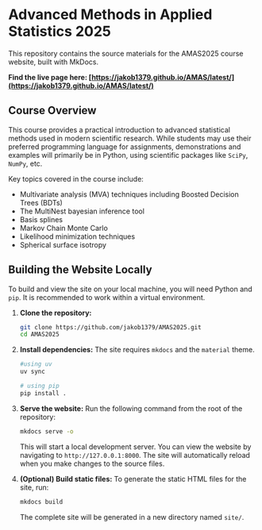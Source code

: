 # Advanced Methods in Applied Statistics 2025

This repository contains the source materials for the AMAS2025 course website, built with MkDocs.

**Find the live page here: [https://jakob1379.github.io/AMAS/latest/](https://jakob1379.github.io/AMAS/latest/)**

## Course Overview

This course provides a practical introduction to advanced statistical methods used in modern scientific research. While students may use their preferred programming language for assignments, demonstrations and examples will primarily be in Python, using scientific packages like `SciPy`, `NumPy`, etc.

Key topics covered in the course include:

* Multivariate analysis (MVA) techniques including Boosted Decision Trees (BDTs)
* The MultiNest bayesian inference tool
* Basis splines
* Markov Chain Monte Carlo
* Likelihood minimization techniques
* Spherical surface isotropy

## Building the Website Locally

To build and view the site on your local machine, you will need Python and `pip`. It is recommended to work within a virtual environment.

1. **Clone the repository:**

    ```bash
    git clone https://github.com/jakob1379/AMAS2025.git
    cd AMAS2025
    ```

2. **Install dependencies:**
    The site requires `mkdocs` and the `material` theme.

    ```bash
    #using uv
    uv sync
    
    # using pip
    pip install .
    ```

3. **Serve the website:**
    Run the following command from the root of the repository:

    ```bash
    mkdocs serve -o
    ```

    This will start a local development server. You can view the website by navigating to `http://127.0.0.1:8000`. The site will automatically reload when you make changes to the source files.

4. **(Optional) Build static files:**
    To generate the static HTML files for the site, run:

    ```bash
    mkdocs build
    ```

    The complete site will be generated in a new directory named `site/`.
